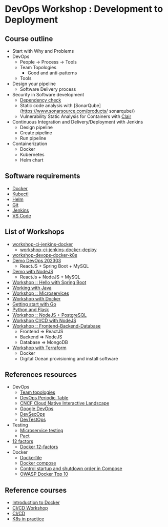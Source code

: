 # DevOps Workshop : Development to Deployment

## Course outline
* Start with Why and Problems
* DevOps
  * People -> Process -> Tools
  * Team Topologies 
    * Good and anti-patterns
  * Tools
* Design your pipeline
  * Software Delivery process 
* Security in Software development
  * [Dependency check](https://owasp.org/www-project-dependency-check/)
  * Static code analysis with [SonarQube](https://www.sonarsource.com/products/
  sonarqube/)
  * Vulnerability Static Analysis for Containers with [Clair](https://github.com/quay/clair)
* Continuous Integration and Delivery/Deployment with Jenkins
  * Design pipeline
  * Create pipeline
  * Run pipeline  
* Containerization
  * Docker
  * Kubernetes
  * Helm chart 

## Software requirements
* [Docker](https://www.docker.com/)
* [Kubectl](https://kubernetes.io/docs/tasks/tools/)
* [Helm](https://helm.sh/)
* [Git](https://git-scm.com/)
* [Jenkins](https://www.jenkins.io/)
* [VS Code](https://code.visualstudio.com/)

## List of Workshops
* [workshop-ci-jenkins-docker](https://github.com/up1/workshop-ci-jenkins-docker)
  * [workshop-ci-jenkins-docker-deploy](https://github.com/up1/workshop-ci-jenkins-docker-deploy)
* [workshop-devops-docker-k8s](https://github.com/up1/workshop-devops-docker-k8s)
* [Demo DevOps 202303](https://github.com/up1/demo-devops-202303)
  * ReactJS + Spring Boot + MySQL
* [Demo with NodeJS](https://github.com/up1/workshop-ci-nodejs-web-api)
  * ReactJs + NodeJS + MySQL  
* [Workshop :: Hello with Spring Boot](https://github.com/up1/workshop-java-springboot-docker-k8s)
* [Working with Java](https://github.com/up1/workshop-java-web-tdd/)
* [Workshop :: Microservices](https://github.com/up1/workshop-docker-k8s)
* [Workshop with Docker](https://github.com/up1/workshop-docker-languages)
* [Getting start with Go](https://github.com/up1/workshop-devops-go)
* [Python and Flask](https://github.com/up1/workshop-python-flask)
* [Workshop :: NodeJS + PostgreSQL](https://github.com/up1/workshop-nodejs-docker)
* [Workshop CI/CD with NodeJS](https://github.com/up1/workshop-nodejs-ci-cd)
* [Workshop :: Frontend-Backend-Database](https://github.com/up1/workshop-docker-k8s-helm)
  * Frontend => ReactJS
  * Backend => NodeJS
  * Database => MongoDB
* [Workshop with Terraform](https://github.com/up1/demo-terraform-provisioning)
  * Docker
  * Digital Ocean provisioning and install software

## References resources
* DevOps
  * [Team topologies](https://web.devopstopologies.com/)
  * [DevOps Periodic Table](https://digital.ai/periodic-table-of-devops-tools) 
  * [CNCF Cloud Native Interactive Landscape](https://landscape.cncf.io/)
  * [Google DevOps](https://cloud.google.com/devops)
  * [DevSecOps](https://www.devsecops.org/)
  * [DevTestOps](https://www.somkiat.cc/the-road-to-devtestops/)
* Testing
  * [Microservice testing](https://martinfowler.com/articles/microservice-testing)
  * [Pact](https://docs.pact.io/pact_broker) 
* [12 factors](https://12factor.net/)
  * [Docker 12-factors](https://github.com/docker/labs/blob/master/12factor/README.md) 
* Docker
  * [Dockerfile](https://docs.docker.com/engine/reference/builder/)
  * [Docker compose](https://docs.docker.com/compose/compose-file/compose-file-v3/)
  * [Control startup and shutdown order in Compose](https://docs.docker.com/compose/startup-order/)
  * [OWASP Docker Top 10](https://github.com/OWASP/Docker-Security)

## Reference courses
* [Introduction to Docker](https://github.com/up1/course-introduction-docker)
* [CI/CD Workshop](https://github.com/up1/workshop-ci-cd-with-jenkins)
* [CI/CD](https://github.com/up1/course-ci-cd-with-jenkins)
* [K8s in practice](https://github.com/up1/course-kubernetes-in-practice)
